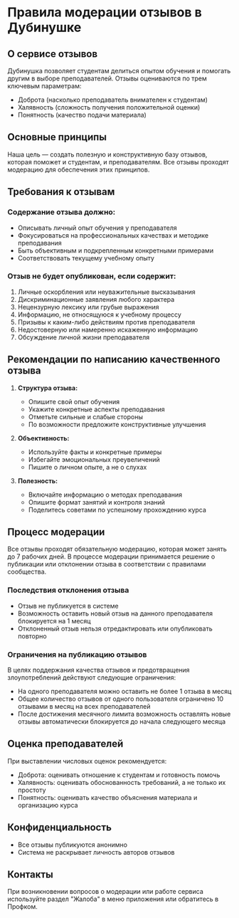 # Правила модерации отзывов в Дубинушке

## О сервисе отзывов

Дубинушка позволяет студентам делиться опытом обучения и помогать другим в выборе преподавателей. Отзывы оцениваются по трем ключевым параметрам:
- Доброта (насколько преподаватель внимателен к студентам)
- Халявность (сложность получения положительной оценки)
- Понятность (качество подачи материала)

## Основные принципы

Наша цель — создать полезную и конструктивную базу отзывов, которая поможет и студентам, и преподавателям. Все отзывы проходят модерацию для обеспечения этих принципов.

## Требования к отзывам

### Содержание отзыва должно:
- Описывать личный опыт обучения у преподавателя
- Фокусироваться на профессиональных качествах и методике преподавания
- Быть объективным и подкрепленным конкретными примерами
- Соответствовать текущему учебному опыту

### Отзыв не будет опубликован, если содержит:
1. Личные оскорбления или неуважительные высказывания
2. Дискриминационные заявления любого характера
3. Нецензурную лексику или грубые выражения
4. Информацию, не относящуюся к учебному процессу
5. Призывы к каким-либо действиям против преподавателя
6. Недостоверную или намеренно искаженную информацию
7. Обсуждение личной жизни преподавателя

## Рекомендации по написанию качественного отзыва

1. **Структура отзыва:**
   - Опишите свой опыт обучения
   - Укажите конкретные аспекты преподавания
   - Отметьте сильные и слабые стороны
   - По возможности предложите конструктивные улучшения

2. **Объективность:**
   - Используйте факты и конкретные примеры
   - Избегайте эмоциональных преувеличений
   - Пишите о личном опыте, а не о слухах

3. **Полезность:**
   - Включайте информацию о методах преподавания
   - Опишите формат занятий и контроля знаний
   - Поделитесь советами по успешному прохождению курса

## Процесс модерации

Все отзывы проходят обязательную модерацию, которая может занять до 7 рабочих дней. В процессе модерации принимается решение о публикации или отклонении отзыва в соответствии с правилами сообщества.

### Последствия отклонения отзыва

- Отзыв не публикуется в системе
- Возможность оставить новый отзыв на данного преподавателя блокируется на 1 месяц
- Отклоненный отзыв нельзя отредактировать или опубликовать повторно

### Ограничения на публикацию отзывов

В целях поддержания качества отзывов и предотвращения злоупотреблений действуют следующие ограничения:

- На одного преподавателя можно оставить не более 1 отзыва в месяц
- Общее количество отзывов от одного пользователя ограничено 10 отзывами в месяц на всех преподавателей
- После достижения месячного лимита возможность оставлять новые отзывы автоматически блокируется до начала следующего месяца

## Оценка преподавателей

При выставлении числовых оценок рекомендуется:
- Доброта: оценивать отношение к студентам и готовность помочь
- Халявность: оценивать обоснованность требований, а не только их простоту
- Понятность: оценивать качество объяснения материала и организацию курса

## Конфиденциальность

- Все отзывы публикуются анонимно
- Система не раскрывает личность авторов отзывов

## Контакты

При возникновении вопросов о модерации или работе сервиса используйте раздел "Жалоба" в меню приложения или обратитесь в Профком.
